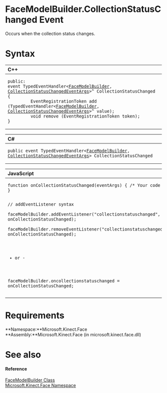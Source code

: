 FaceModelBuilder.CollectionStatusChanged Event  
==============================================  

Occurs when the collection status changes.<span id="syntaxSection"></span>

Syntax  
======  

<table>
<colgroup>
<col width="100%" />
</colgroup>
<thead>
<tr class="header">
<th align="left">C++</th>
</tr>
</thead>
<tbody>
<tr class="odd">
<td align="left"><pre><code>public:  
event TypedEventHandler&lt;<a href="../../FaceModelBuilder_Class.md">FaceModelBuilder</a>, <a href="../../CollectionStatusChangedEve.md">CollectionStatusChangedEventArgs</a>&gt;^ CollectionStatusChanged {  
         EventRegistrationToken add (TypedEventHandler&lt;<a href="../../FaceModelBuilder_Class.md">FaceModelBuilder</a>, <a href="../../CollectionStatusChangedEve.md">CollectionStatusChangedEventArgs</a>&gt;^ value);  
         void remove (EventRegistrationToken token);  
}</code></pre></td>
</tr>
</tbody>
</table>

<table>
<colgroup>
<col width="100%" />
</colgroup>
<thead>
<tr class="header">
<th align="left">C#</th>
</tr>
</thead>
<tbody>
<tr class="odd">
<td align="left"><pre><code>public event TypedEventHandler&lt;<a href="../../FaceModelBuilder_Class.md">FaceModelBuilder</a>, <a href="../../CollectionStatusChangedEve.md">CollectionStatusChangedEventArgs</a>&gt; CollectionStatusChanged</code></pre></td>
</tr>
</tbody>
</table>

<table>
<colgroup>
<col width="100%" />
</colgroup>
<thead>
<tr class="header">
<th align="left">JavaScript</th>
</tr>
</thead>
<tbody>
<tr class="odd">
<td align="left"><pre><code>function onCollectionStatusChanged(eventArgs) { /* Your code */ }  

// addEventListener syntax  
faceModelBuilder.addEventListener(&quot;collectionstatuschanged&quot;, onCollectionStatusChanged);  
faceModelBuilder.removeEventListener(&quot;collectionstatuschanged&quot;, onCollectionStatusChanged);  

- or -  

faceModelBuilder.oncollectionstatuschanged = onCollectionStatusChanged;</code></pre></td>
</tr>
</tbody>
</table>

<span id="requirements"></span>

Requirements  
============  

**Namespace:**Microsoft.Kinect.Face  
**Assembly:**Microsoft.Kinect.Face (in microsoft.kinect.face.dll)  

<span id="ID4EX"></span>

See also  
========  

<span id="ID4EZ"></span>
#### Reference  

[FaceModelBuilder Class](../../FaceModelBuilder_Class.md)  
 [Microsoft.Kinect.Face Namespace](../../../Kinect.Face.md)  



<!--Please do not edit the data in the comment block below.-->
<!--
TOCTitle : CollectionStatusChanged Event
RLTitle : FaceModelBuilder.CollectionStatusChanged Event
KeywordK : CollectionStatusChanged event
KeywordK : FaceModelBuilder.CollectionStatusChanged event
KeywordF : Microsoft.Kinect.Face.FaceModelBuilder.CollectionStatusChanged
KeywordF : FaceModelBuilder.CollectionStatusChanged
KeywordF : CollectionStatusChanged
KeywordF : Microsoft.Kinect.Face.FaceModelBuilder.CollectionStatusChanged
KeywordA : E:Microsoft.Kinect.Face.FaceModelBuilder.CollectionStatusChanged
AssetID : E:Microsoft.Kinect.Face.FaceModelBuilder.CollectionStatusChanged
Locale : en-us
CommunityContent : 1
APIType : Managed
APILocation : microsoft.kinect.face.dll
APIName : Microsoft.Kinect.Face.FaceModelBuilder.CollectionStatusChanged
TargetOS : Windows
TopicType : kbSyntax
DevLang : VB
DevLang : CSharp
DevLang : JavaScript
DevLang : C++
DocSet : K4Wv2
ProjType : K4Wv2Proj
Technology : Kinect for Windows
Product : Kinect for Windows SDK v2
productversion : 20
-->
